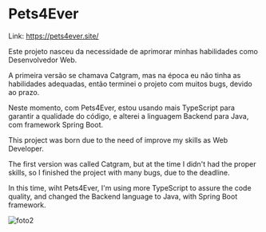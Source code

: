 # Pets4Ever  

Link: https://pets4ever.site/

Este projeto nasceu da necessidade de aprimorar minhas habilidades como Desenvolvedor Web.

A primeira versão se chamava Catgram, mas na época eu não tinha as habilidades adequadas,
então terminei o projeto com muitos bugs, devido ao prazo.

Neste momento, com Pets4Ever, estou usando mais TypeScript para garantir a qualidade do código,
e alterei a linguagem Backend para Java, com framework Spring Boot.

This project was born due to the need of improve my skills as Web Developer.

The first version was called Catgram, but at the time I didn't had the proper skills,
so I finished the project with many bugs, due to the deadline.

In this time, wiht Pets4Ever, I'm using more TypeScript to assure the code quality,
and changed the Backend language to Java, with Spring Boot framework.

![foto2](https://github.com/AndrewwBC/pets4ever/assets/106558871/c45651a0-f774-40ab-ac14-d8680baf16dd)
